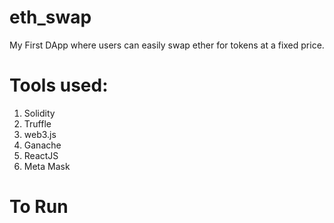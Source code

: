 # eth_swap

My First DApp where users can easily swap ether for tokens at a fixed price.

# Tools used:

1. Solidity
2. Truffle
3. web3.js
4. Ganache
5. ReactJS
6. Meta Mask

# To Run
